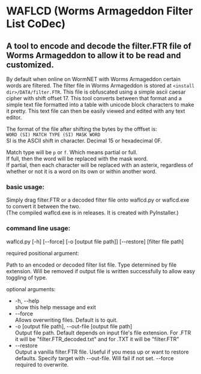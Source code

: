 # WAFLCD (Worms Armageddon Filter List CoDec)
## A tool to encode and decode the filter.FTR file of Worms Armageddon to allow it to be read and customized.

By default when online on WormNET with Worms Armageddon certain words are filtered. The filter file in Worms Armageddon is stored at `<install dir>/DATA/filter.FTR`. This file is obfuscated using a simple ascii caesar cipher with shift offset 17. This tool converts between that format and a simple text file formatted into a table with unicode block characters to make it pretty. This text file can then be easily viewed and edited with any text editor.

The format of the file after shifting the bytes by the offfset is:  
`WORD (SI) MATCH TYPE (SI) MASK WORD`  
SI is the ASCII shift in character. Decimal 15 or hexadecimal 0F.

Match type will be `p` or `f`. Which means partial or full.  
If full, then the word will be replaced with the mask word.  
If partial, then each character will be replaced with an asterix, regardless of whether or not it is a word on its own or within another word.


### basic usage:
Simply drag filter.FTR or a decoded filter file onto waflcd.py or waflcd.exe to convert it between the two.  
(The compiled waflcd.exe is in releases. It is created with PyInstaller.)

### command line usage:
waflcd.py [-h] [--force] [-o [output file path]] [--restore] [filter file path]

required positional argument:

Path to an encoded or decoded filter list file. Type determined by file extension. Will be removed if output file is written successfully to allow easy toggling of type.

optional arguments:
* -h, --help  
  show this help message and exit
* --force  
  Allows overwriting files. Default is to quit.
* -o [output file path], --out-file [output file path]  
  Output file path. Default depends on input file's file extension. For .FTR it will be "filter.FTR_decoded.txt" and for .TXT it will be "filter.FTR"
* --restore  
  Output a vanilla filter.FTR file. Useful if you mess up or want to restore defaults. Specify target with --out-file. Will fail if not set. --force required to overwrite.
